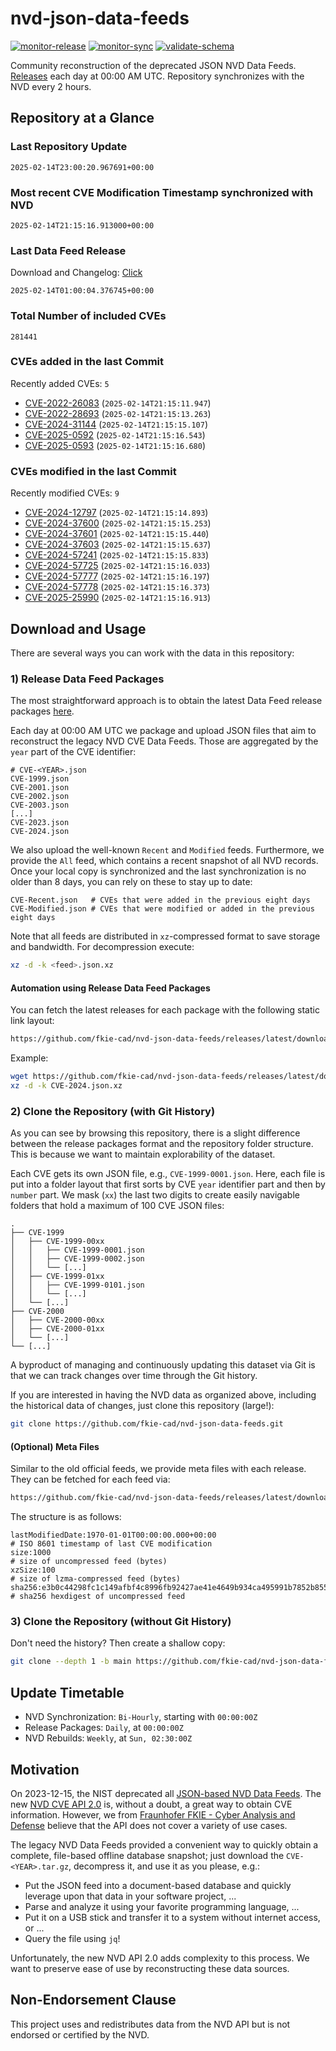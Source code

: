 # nvd-json-data-feeds

[![monitor-release](https://github.com/fkie-cad/nvd-json-data-feeds/actions/workflows/monitor_release.yml/badge.svg)](https://github.com/fkie-cad/nvd-json-data-feeds/actions/workflows/monitor_release.yml)
[![monitor-sync](https://github.com/fkie-cad/nvd-json-data-feeds/actions/workflows/monitor_sync.yml/badge.svg)](https://github.com/fkie-cad/nvd-json-data-feeds/actions/workflows/monitor_sync.yml)
[![validate-schema](https://github.com/fkie-cad/nvd-json-data-feeds/actions/workflows/validate_schema.yml/badge.svg)](https://github.com/fkie-cad/nvd-json-data-feeds/actions/workflows/validate_schema.yml)

Community reconstruction of the deprecated JSON NVD Data Feeds.
[Releases](https://github.com/fkie-cad/nvd-json-data-feeds/releases/latest) each day at 00:00 AM UTC.
Repository synchronizes with the NVD every 2 hours.

## Repository at a Glance

### Last Repository Update

```plain
2025-02-14T23:00:20.967691+00:00
```

### Most recent CVE Modification Timestamp synchronized with NVD

```plain
2025-02-14T21:15:16.913000+00:00
```

### Last Data Feed Release

Download and Changelog: [Click](https://github.com/fkie-cad/nvd-json-data-feeds/releases/latest)

```plain
2025-02-14T01:00:04.376745+00:00
```

### Total Number of included CVEs

```plain
281441
```

### CVEs added in the last Commit

Recently added CVEs: `5`

- [CVE-2022-26083](CVE-2022/CVE-2022-260xx/CVE-2022-26083.json) (`2025-02-14T21:15:11.947`)
- [CVE-2022-28693](CVE-2022/CVE-2022-286xx/CVE-2022-28693.json) (`2025-02-14T21:15:13.263`)
- [CVE-2024-31144](CVE-2024/CVE-2024-311xx/CVE-2024-31144.json) (`2025-02-14T21:15:15.107`)
- [CVE-2025-0592](CVE-2025/CVE-2025-05xx/CVE-2025-0592.json) (`2025-02-14T21:15:16.543`)
- [CVE-2025-0593](CVE-2025/CVE-2025-05xx/CVE-2025-0593.json) (`2025-02-14T21:15:16.680`)


### CVEs modified in the last Commit

Recently modified CVEs: `9`

- [CVE-2024-12797](CVE-2024/CVE-2024-127xx/CVE-2024-12797.json) (`2025-02-14T21:15:14.893`)
- [CVE-2024-37600](CVE-2024/CVE-2024-376xx/CVE-2024-37600.json) (`2025-02-14T21:15:15.253`)
- [CVE-2024-37601](CVE-2024/CVE-2024-376xx/CVE-2024-37601.json) (`2025-02-14T21:15:15.440`)
- [CVE-2024-37603](CVE-2024/CVE-2024-376xx/CVE-2024-37603.json) (`2025-02-14T21:15:15.637`)
- [CVE-2024-57241](CVE-2024/CVE-2024-572xx/CVE-2024-57241.json) (`2025-02-14T21:15:15.833`)
- [CVE-2024-57725](CVE-2024/CVE-2024-577xx/CVE-2024-57725.json) (`2025-02-14T21:15:16.033`)
- [CVE-2024-57777](CVE-2024/CVE-2024-577xx/CVE-2024-57777.json) (`2025-02-14T21:15:16.197`)
- [CVE-2024-57778](CVE-2024/CVE-2024-577xx/CVE-2024-57778.json) (`2025-02-14T21:15:16.373`)
- [CVE-2025-25990](CVE-2025/CVE-2025-259xx/CVE-2025-25990.json) (`2025-02-14T21:15:16.913`)


## Download and Usage

There are several ways you can work with the data in this repository:

### 1) Release Data Feed Packages

The most straightforward approach is to obtain the latest Data Feed release packages [here](https://github.com/fkie-cad/nvd-json-data-feeds/releases/latest).

Each day at 00:00 AM UTC we package and upload JSON files that aim to reconstruct the legacy NVD CVE Data Feeds.
Those are aggregated by the `year` part of the CVE identifier:

```
# CVE-<YEAR>.json
CVE-1999.json
CVE-2001.json
CVE-2002.json
CVE-2003.json
[...]
CVE-2023.json
CVE-2024.json
```

We also upload the well-known `Recent` and `Modified` feeds.
Furthermore, we provide the `All` feed, which contains a recent snapshot of all NVD records.
Once your local copy is synchronized and the last synchronization is no older than 8 days, you can rely on these to stay up to date:

```plain
CVE-Recent.json   # CVEs that were added in the previous eight days
CVE-Modified.json # CVEs that were modified or added in the previous eight days
```

Note that all feeds are distributed in `xz`-compressed format to save storage and bandwidth.
For decompression execute:

```sh
xz -d -k <feed>.json.xz
```

#### Automation using Release Data Feed Packages

You can fetch the latest releases for each package with the following static link layout:

```sh
https://github.com/fkie-cad/nvd-json-data-feeds/releases/latest/download/CVE-<YEAR>.json.xz
```

Example:

```sh
wget https://github.com/fkie-cad/nvd-json-data-feeds/releases/latest/download/CVE-2024.json.xz
xz -d -k CVE-2024.json.xz
```

### 2) Clone the Repository (with Git History)

As you can see by browsing this repository, there is a slight difference between the release packages format and the repository folder structure.
This is because we want to maintain explorability of the dataset.

Each CVE gets its own JSON file, e.g., `CVE-1999-0001.json`.
Here, each file is put into a folder layout that first sorts by CVE `year` identifier part and then by `number` part.
We mask (`xx`) the last two digits to create easily navigable folders that hold a maximum of 100 CVE JSON files:

```plain
.
├── CVE-1999
│   ├── CVE-1999-00xx
│   │   ├── CVE-1999-0001.json
│   │   ├── CVE-1999-0002.json
│   │   └── [...]
│   ├── CVE-1999-01xx
│   │   ├── CVE-1999-0101.json
│   │   └── [...]
│   └── [...]
├── CVE-2000
│   ├── CVE-2000-00xx
│   ├── CVE-2000-01xx
│   └── [...]
└── [...]
```

A byproduct of managing and continuously updating this dataset via Git is that we can track changes over time through the Git history.

If you are interested in having the NVD data as organized above, including the historical data of changes, just clone this repository (large!):

```sh
git clone https://github.com/fkie-cad/nvd-json-data-feeds.git
```

#### (Optional) Meta Files

Similar to the old official feeds, we provide meta files with each release. They can be fetched for each feed via:

```sh
https://github.com/fkie-cad/nvd-json-data-feeds/releases/latest/download/CVE-<YEAR>.meta
```

The structure is as follows:

```plain
lastModifiedDate:1970-01-01T00:00:00.000+00:00                          # ISO 8601 timestamp of last CVE modification
size:1000                                                               # size of uncompressed feed (bytes)
xzSize:100                                                              # size of lzma-compressed feed (bytes)
sha256:e3b0c44298fc1c149afbf4c8996fb92427ae41e4649b934ca495991b7852b855 # sha256 hexdigest of uncompressed feed
```

### 3) Clone the Repository (without Git History)

Don't need the history? Then create a shallow copy:

```sh
git clone --depth 1 -b main https://github.com/fkie-cad/nvd-json-data-feeds.git
```


## Update Timetable

* NVD Synchronization: `Bi-Hourly`, starting with `00:00:00Z`
* Release Packages: `Daily`, at `00:00:00Z`
* NVD Rebuilds: `Weekly`, at `Sun, 02:30:00Z`


## Motivation

On 2023-12-15, the NIST deprecated all [JSON-based NVD Data Feeds](https://nvd.nist.gov/vuln/data-feeds#divRetirementBanner-1).
The new [NVD CVE API 2.0](https://nvd.nist.gov/developers/vulnerabilities) is, without a doubt, a great way to obtain CVE information.
However, we from [Fraunhofer FKIE - Cyber Analysis and Defense](https://www.fkie.fraunhofer.de/en/departments/cad.html) believe that the API does not cover a variety of use cases.

The legacy NVD Data Feeds provided a convenient way to quickly obtain a complete, file-based offline database snapshot; just download the `CVE-<YEAR>.tar.gz`, decompress it, and use it as you please, e.g.:

- Put the JSON feed into a document-based database and quickly leverage upon that data in your software project, ...
- Parse and analyze it using your favorite programming language, ...
- Put it on a USB stick and transfer it to a system without internet access, or ...
- Query the file using `jq`!

Unfortunately, the new NVD API 2.0 adds complexity to this process.
We want to preserve ease of use by reconstructing these data sources.

## Non-Endorsement Clause

This project uses and redistributes data from the NVD API but is not endorsed or certified by the NVD.